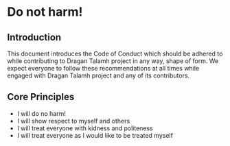 # Do not harm!

## Introduction
This document introduces the Code of Conduct which should be adhered to while contributing to Dragan Talamh project in any way, shape of form. We expect everyone to follow these recommendations at all times while engaged with Dragan Talamh project and any of its contributors.

## Core Principles
- I will do no harm!
- I will show respect to myself and others
- I will treat everyone with kidness and politeness
- I will treat everyone as I would like to be treated myself
